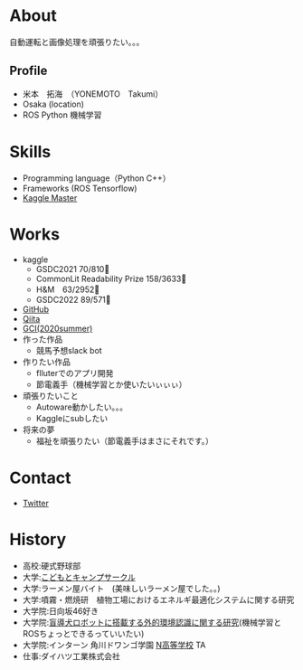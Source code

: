 # About

自動運転と画像処理を頑張りたい。。。

## Profile
- 米本　拓海　（YONEMOTO　Takumi）
- Osaka (location)
- ROS Python 機械学習 

# Skills
- Programming language（Python C++）
- Frameworks (ROS Tensorflow)
- [Kaggle Master](https://www.kaggle.com/tyonemoto)

# Works
- kaggle 
  - GSDC2021 70/810🥉 
  - CommonLit Readability Prize 158/3633🥈
  - H&M　63/2952🥈
  - GSDC2022 89/571🥉
- [GitHub](https://github.com/yone-moto)
- [Qiita](https://qiita.com/yoneyoneclub)
- [GCI(2020summer)](https://gci.t.u-tokyo.ac.jp/)
- 作った作品
  - 競馬予想slack bot 
- 作りたい作品
  - flluterでのアプリ開発
  - 節電義手（機械学習とか使いたいぃぃぃ）
- 頑張りたいこと
  - Autoware動かしたい。。。
  - Kaggleにsubしたい
- 将来の夢
  - 福祉を頑張りたい（節電義手はまさにそれです。）

# Contact
- [Twitter](https://twitter.com/toooyone)

# History
- 高校:硬式野球部
- 大学:[こどもとキャンプサークル](https://dwc-camp.jimdofree.com/)
- 大学:ラーメン屋バイト　(美味しいラーメン屋でした。。)
- 大学:噴霧・燃焼研　植物工場におけるエネルギ最適化システムに関する研究
- 大学院:日向坂46好き
- 大学院:[盲導犬ロボットに搭載する外的環境認識に関する研究](https://readyfor.jp/projects/guidecane2)(機械学習とROSちょっとできるっていいたい)
- 大学院:インターン 角川ドワンゴ学園 [N高等学校](https://nnn.ed.jp/course/commute_programming/) TA
- 仕事:ダイハツ工業株式会社

